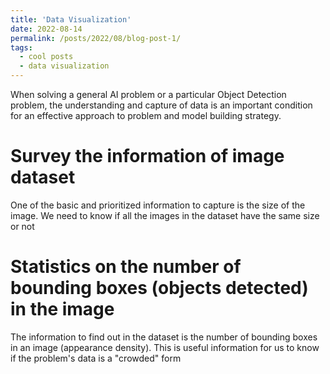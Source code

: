 ```yaml
---
title: 'Data Visualization'
date: 2022-08-14
permalink: /posts/2022/08/blog-post-1/
tags:
  - cool posts
  - data visualization
---
```


When solving a general AI problem or a particular Object Detection problem, the understanding and capture of data is an important condition for an effective approach to problem and model building strategy. 

Survey the information of image dataset
======
One of the basic and prioritized information to capture is the size of the image.
We need to know if all the images in the dataset have the same size or not


Statistics on the number of bounding boxes (objects detected) in the image
======
The information to find out in the dataset is the number of bounding boxes in an image (appearance density).
This is useful information for us to know if the problem's data is a "crowded" form
